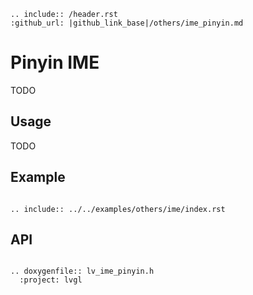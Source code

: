 ```eval_rst
.. include:: /header.rst 
:github_url: |github_link_base|/others/ime_pinyin.md
```
# Pinyin IME
TODO

## Usage
TODO

## Example

```eval_rst

.. include:: ../../examples/others/ime/index.rst

```
## API


```eval_rst

.. doxygenfile:: lv_ime_pinyin.h
  :project: lvgl

```
